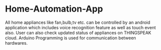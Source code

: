 # Home-Automation-App

All home appliances like fan,bulb,tv etc. can be controlled by an android application which includes voice recognition feature as well as touch event also.
User can also check updated status of appliances on THINGSPEAK cloud.
Arduino Programming is used for communication between hardwares.
